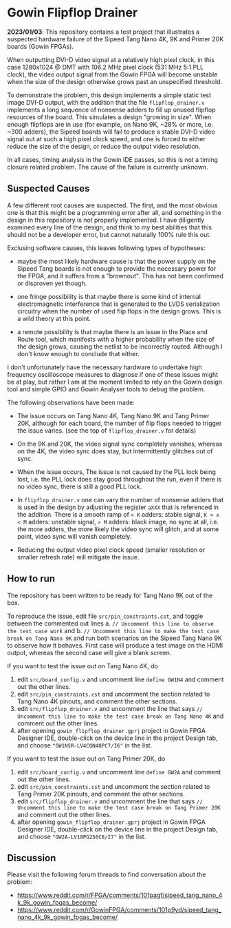 # Gowin Flipflop Drainer

**2023/01/03**: This repository contains a test project that illustrates a suspected hardware failure of the Sipeed Tang Nano 4K, 9K and Primer 20K boards (Gowin FPGAs).

When outputting DVI-D video signal at a relatively high pixel clock, in this case 1280x1024 @ DMT with 106.2 MHz pixel clock (531 MHz 5:1 PLL clock), the video output signal from the Gowin FPGA will become unstable when the size of the design otherwise grows past an unspecified threshold.

To demonstrate the problem, this design implements a simple static test image DVI-D output, with the addition that the file `flipflop_drainer.v` implements a long sequence of nonsense adders to fill up unused flipflop resources of the board. This simulates a design "growing in size". When enough flipflops are in use (for example, on Nano 9K, ~28% or more, i.e. ~300 adders), the Sipeed boards will fail to produce a stable DVI-D video signal out at such a high pixel clock speed, and one is forced to either reduce the size of the design, or reduce the output video resolution.

In all cases, timing analysis in the Gowin IDE passes, so this is not a timing closure related problem. The cause of the failure is currently unknown.

## Suspected Causes

A few different root causes are suspected. The first, and the most obvious one is that this might be a programming error after all, and something in the design in this repository is not properly implemented. I have diligently examined every line of the design, and think to my best abilities that this should not be a developer error, but cannot naturally 100% rule this out.

Exclusing software causes, this leaves following types of hypotheses:

- maybe the most likely hardware cause is that the power supply on the Sipeed Tang boards is not enough to provide the necessary power for the FPGA, and it suffers from a "brownout". This has not been confirmed or disproven yet though.

- one fringe possibility is that maybe there is some kind of internal electromagnetic interference that is generated to the LVDS serialization circuitry when the number of used flip flops in the design grows. This is a wild theory at this point.

- a remote possibility is that maybe there is an issue in the Place and Route tool, which manifests with a higher probability when the size of the design grows, causing the netlist to be incorrectly routed. Although I don't know enough to conclude that either.

I don't unfortunately have the necessary hardware to undertake high frequency oscilloscope measures to diagnose if one of these issues might be at play, but rather I am at the moment limited to rely on the Gowin design tool and simple GPIO and Gowin Analyser tools to debug the problem.

The following observations have been made:

- The issue occurs on Tang Nano 4K, Tang Nano 9K and Tang Primer 20K, although for each board, the number of flip flops needed to trigger the issue varies. (see the top of `flipflop_drainer.v` for details)

- On the 9K and 20K, the video signal sync completely vanishes, whereas on the 4K, the video sync does stay, but intermittently glitches out of sync.

- When the issue occurs, The issue is not caused by the PLL lock being lost, i.e. the PLL lock does stay good throughout the run, even if there is no video sync, there is still a good PLL lock.

- In `flipflop_drainer.v` one can vary the number of nonsense adders that is used in the design by adjusting the register `aXXX` that is referenced in the addition. There is a smooth ramp of `< K` adders: stable signal, `K < x < M` adders: unstable signal, `> M` adders: black image, no sync at all, i.e. the more adders, the more likely the video sync will glitch, and at some point, video sync will vanish completely.

- Reducing the output video pixel clock speed (smaller resolution or smaller refresh rate) will mitigate the issue.

## How to run

The repository has been written to be ready for Tang Nano 9K out of the box.

To reproduce the issue, edit file `src/pin_constraints.cst`, and toggle between the commented out lines
a. `// Uncomment this line to observe the test case work` and
b. `// Uncomment this line to make the test case break on Tang Nano 9K`
and run both scenarios on the Sipeed Tang Nano 9K to observe how it behaves. First case will produce a test image on the HDMI output, whereas the second case will give a blank screen.

If you want to test the issue out on Tang Nano 4K, do
1. edit `src/board_config.v` and uncomment line `define GW1N4` and comment out the other lines.
2. edit `src/pin_constraints.cst` and uncomment the section related to Tang Nano 4K pinouts, and comment the other sections.
3. edit `src/flipflop_drainer.v` and uncomment the line that says `// Uncomment this line to make the test case break on Tang Nano 4K` and comment out the other lines.
4. after opening `gowin_flipflop_drainer.gprj` project in Gowin FPGA Designer IDE, double-click on the device line in the project Design tab, and choose `"GW1NSR-LV4CQN48PC7/I6"` in the list.

If you want to test the issue out on Tang Primer 20K, do
1. edit `src/board_config.v` and uncomment line `define GW2A` and comment out the other lines.
2. edit `src/pin_constraints.cst` and uncomment the section related to Tang Primer 20K pinouts, and comment the other sections.
3. edit `src/flipflop_drainer.v` and uncomment the line that says `// Uncomment this line to make the test case break on Tang Primer 20K` and comment out the other lines.
4. after opening `gowin_flipflop_drainer.gprj` project in Gowin FPGA Designer IDE, double-click on the device line in the project Design tab, and choose `"GW2A-LV18PG256C8/I7"` in the list.

## Discussion

Please visit the following forum threads to find conversation about the problem:
 - https://www.reddit.com/r/FPGA/comments/101pagf/sipeed_tang_nano_4k_9k_gowin_fpgas_become/
 - https://www.reddit.com/r/GowinFPGA/comments/101p9yd/sipeed_tang_nano_4k_9k_gowin_fpgas_become/
